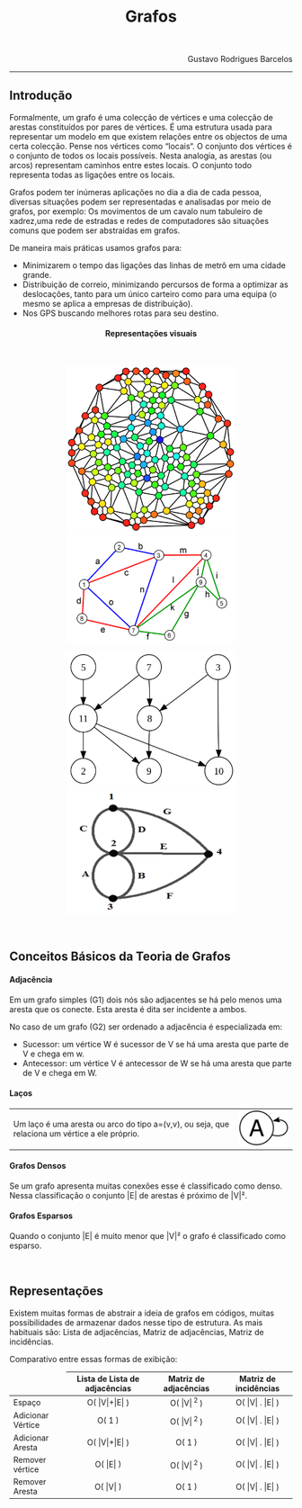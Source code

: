 <h1 align="center">Grafos</h1>
<br/>
<p align="right">Gustavo Rodrigues Barcelos</p>

---

<h2>Introdução</h2>

<p>Formalmente, um grafo é uma colecção de vértices e uma colecção de arestas
  constituídos por pares de vértices.
  É uma estrutura usada para representar um modelo em que
  existem relações entre os objectos de uma certa colecção. Pense nos vértices como “locais“. O conjunto dos vértices é o conjunto de todos
  os locais possíveis.
   Nesta analogia, as arestas (ou arcos) representam caminhos entre estes locais.
  O conjunto todo representa todas as ligações entre os locais.</p>
<p>Grafos podem ter inúmeras aplicações no dia a dia de cada pessoa, diversas situações
podem ser representadas e analisadas por meio de grafos, por exemplo:
Os movimentos de um cavalo num tabuleiro de xadrez,uma rede de estradas e redes de computadores
 são situações comuns que podem ser abstraidas em grafos.</p>
 <p>De maneira mais práticas usamos grafos para:</p>
 <ul>
   <li>Minimizarem o tempo das ligações das linhas de metrô em uma cidade grande.</li>
   <li>Distribuição de correio, minimizando percursos de forma a optimizar as deslocações, tanto para um único carteiro como para uma equipa (o mesmo se aplica a empresas de distribuição).</li>
   <li>Nos GPS buscando melhores rotas para seu destino.</li>
 </ul>

 <h4 align="center">Representações visuais</h4>
 <br />
 <p align="center">
   <img src="Imagens/Introducao/Grafo1.png" width="300"/>
   <img src="Imagens/Introducao/Grafo2.png" width="300"/>
 </p>
 <p align="center">
   <img src="Imagens/Introducao/Grafo3.png" width="300"/>
   <img src="Imagens/Introducao/Grafo4.png" width="300"/>
 </p>

<br/>
<h2>Conceitos Básicos da Teoria de Grafos</h2>

<h4>Adjacência</h4>
<p>Em um grafo simples (G1) dois nós são adjacentes se há pelo menos uma aresta
que os conecte. Esta aresta é dita ser incidente a ambos.

No caso de um grafo (G2) ser ordenado a adjacência é especializada em:</p>
<ul>
  <li>Sucessor: um vértice W é sucessor de V se há uma aresta que parte de V e chega em w.</li>
  <li>Antecessor: um vértice V é antecessor de W se há uma aresta que parte de V e chega em W.</li>
</ul>

<h4>Laços</h4>
<table>
  <tr>
    <td>Um laço é uma aresta ou arco do tipo a=(v,v), ou seja, que relaciona um vértice a ele próprio.</td>
    <td> <img src="Imagens/Laco.png" width="150" /> </td>
  </tr>
</table>

<h4>Grafos Densos</h4>
<p>Se um grafo apresenta muitas conexões esse é classificado como denso.
Nessa classificação o conjunto |E| de arestas é próximo de |V|².</p>

<h4>Grafos Esparsos</h4>
<p> Quando o conjunto |E| é muito menor que |V|² o grafo é classificado como esparso.</p>


<br/>
<h2>Representações</h2>
<p>Existem muitas formas de abstrair a ideia de grafos em códigos, muitas possibilidades
de armazenar dados nesse tipo de estrutura. As mais habituais são: Lista de adjacências,
Matriz de adjacências, Matriz de incidências.</p>
<p>Comparativo entre essas formas de exibição:</p>
<table align="center">
  <thead>
    <td></td>
    <th>Lista de Lista de adjacências</th>
    <th>Matriz de adjacências</th>
    <th>Matriz de incidências</th>
  </thead>
  <tbody>
    <tr>
      <td>Espaço</td>
      <td align="center">O( |V|+|E| )</td>
      <td align="center">O( |V|<sup> 2 </sup>) </td>
      <td align="center">O( |V| . |E| )</td>
    </tr>
    <tr>
      <td>Adicionar Vértice</td>
      <td align="center">O( 1 )</td>
      <td align="center">O( |V|<sup> 2 </sup>) </td>
      <td align="center">O( |V| . |E| )</td>
    </tr>
    <tr>
      <td>Adicionar Aresta</td>
      <td align="center">O( |V|+|E| )</td>
      <td align="center">O( 1 ) </td>
      <td align="center">O( |V| . |E| )</td>
    </tr>
    <tr>
      <td>Remover vértice</td>
      <td align="center">O( |E| )</td>
      <td align="center">O( |V|<sup> 2 </sup> ) </td>
      <td align="center">O( |V| . |E| )</td>
    </tr>
    <tr>
      <td>Remover Aresta</td>
      <td align="center">O( |V| )</td>
      <td align="center">O( 1 ) </td>
      <td align="center">O( |V| . |E| )</td>
    </tr>
  </tbody>
</table>
